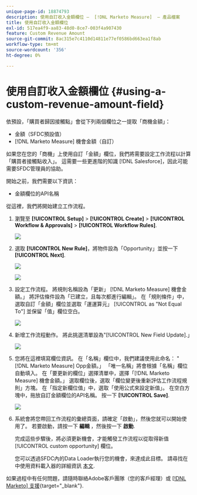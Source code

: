 ```yaml
---
unique-page-id: 18874793
description: 使用自訂收入金額欄位 —  [!DNL Marketo Measure]  — 產品檔案
title: 使用自訂收入金額欄位
exl-id: 517ea4f9-aa83-48d0-8ce7-003f4a907430
feature: Custom Revenue Amount
source-git-commit: 8ac315e7c4110d14811e77ef0586bd663ea1f8ab
workflow-type: tm+mt
source-wordcount: '356'
ht-degree: 0%

---
```


# 使用自訂收入金額欄位 {#using-a-custom-revenue-amount-field}

依預設，「購買者歸因接觸點」會從下列兩個欄位之一提取「商機金額」：

* 金額（SFDC預設值）
* [!DNL Marketo Measure] 機會金額（自訂）

如果您在您的「商機」上使用自訂「金額」欄位，我們將需要設定工作流程以計算「購買者接觸點收入」。 這需要一些更進階的知識 [!DNL Salesforce]，因此可能需要SFDC管理員的協助。

開始之前，我們需要以下資訊：

* 金額欄位的API名稱

從這裡，我們將開始建立工作流程。

1. 瀏覽至 **[!UICONTROL Setup]** > **[!UICONTROL Create]** > **[!UICONTROL Workflow & Approvals]** > **[!UICONTROL Workflow Rules]**.

   ![](assets/1.jpg)

1. 選取 **[!UICONTROL New Rule]**，將物件設為「Opportunity」並按一下 **[!UICONTROL Next]**.

   ![](assets/2.jpg)

   ![](assets/3.jpg)

1. 設定工作流程。 將規則名稱設為「更新」 [!DNL Marketo Measure] 機會金額。」 將評估條件設為「已建立，且每次都進行編輯」。 在「規則條件」中，選取自訂「金額」欄位並選取「運運算元」 [!UICONTROL as "Not Equal To"] 並保留「值」欄位空白。

   ![](assets/4.jpg)

1. 新增工作流程動作。 將此挑選清單設為&quot;[!UICONTROL New Field Update].」

   ![](assets/5.jpg)

1. 您將在這裡填寫欄位資訊。 在「名稱」欄位中，我們建議使用此命名： &quot;[!DNL Marketo Measure] Opp金額。」 「唯一名稱」將會根據「名稱」欄位自動填入。 在「要更新的欄位」選擇清單中，選擇「[!DNL Marketo Measure] 機會金額。」 選取欄位後，選取「欄位變更後重新評估工作流程規則」方塊。 在「指定新欄位值」中，選取「使用公式來設定新值」。 在空白方塊中，拖放自訂金額欄位的API名稱。 按一下 **[!UICONTROL Save]**.

   ![](assets/6.png)

1. 系統會將您帶回工作流程的彙總頁面，請確定「啟動」，然後您就可以開始使用了。 若要啟動，請按一下 **編輯** ，然後按一下 **啟動**.

   完成這些步驟後，將必須更新機會，才能觸發工作流程以從取得新值 [!UICONTROL custom opportunity] 欄位。

   您可以透過SFDC內的Data Loader執行您的機會，來達成此目標。 請尋找在中使用資料載入器的詳細資訊 [本文](/help/advanced-marketo-measure-features/custom-revenue-amount/using-data-loader-to-update-marketo-measure-custom-amount-field.md).

如果過程中有任何問題，請隨時聯絡Adobe客戶團隊（您的客戶經理）或 [[!DNL Marketo] 支援](https://nation.marketo.com/t5/support/ct-p/Support){target="_blank"}.
